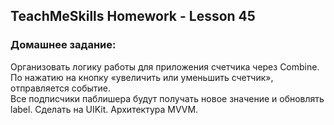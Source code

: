 ## TeachMeSkills Homework - Lesson 45

### Домашнее задание:

Организовать логику работы для приложения счетчика через Combine.  
По нажатию на кнопку «увеличить или уменьшить счетчик», отправляется событие.  
Все подписчики паблишера будут получать новое значение и обновлять label.
Сделать на UIKit. Архитектура MVVM.
